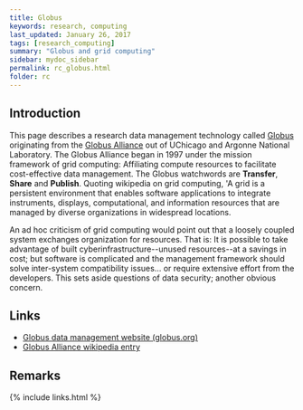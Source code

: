```yaml
---
title: Globus
keywords: research, computing
last_updated: January 26, 2017
tags: [research_computing]
summary: "Globus and grid computing"
sidebar: mydoc_sidebar
permalink: rc_globus.html
folder: rc
---
```


## Introduction


This page describes a research data management technology called [Globus](http://globus.org) originating 
from the [Globus Alliance](https://en.wikipedia.org/wiki/Globus_Alliance) out of UChicago and Argonne
National Laboratory. The Globus Alliance began in 1997 under the mission framework of grid computing:
Affiliating compute resources to facilitate cost-effective data management. The Globus watchwords are
**Transfer**, **Share** and **Publish**. Quoting wikipedia on grid computing, 'A grid is a 
persistent environment that enables software applications to integrate instruments, displays,
computational, and information resources that are managed by diverse organizations in widespread
locations.


An ad hoc criticism of grid computing would point out that a loosely coupled system exchanges 
organization for resources. That is: It is possible to take advantage of built 
cyberinfrastructure--unused resources--at a savings in cost; but software is complicated 
and the management framework should solve inter-system compatibility issues... or require
extensive effort from the developers. This sets aside questions of data security; another
obvious concern. 


## Links


- [Globus data management website (globus.org)](http://globus.org)
- [Globus Alliance wikipedia entry](http://en.wikipedia.org/wiki/Globus_Alliance)


## Remarks


{% include links.html %}
